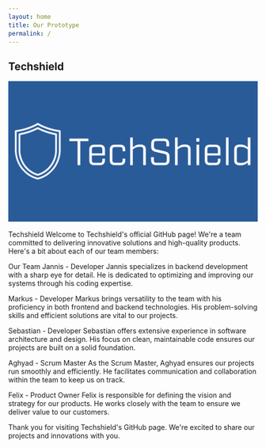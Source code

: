 ```yaml
---
layout: home
title: Our Prototype
permalink: /
---
```






## Techshield
<img src="./_pages/Logo_Primary.png" alt="">


Techshield
Welcome to Techshield's official GitHub page! We're a team committed to delivering innovative solutions and high-quality products. Here's a bit about each of our team members:

Our Team
Jannis - Developer
Jannis specializes in backend development with a sharp eye for detail. He is dedicated to optimizing and improving our systems through his coding expertise.

Markus - Developer
Markus brings versatility to the team with his proficiency in both frontend and backend technologies. His problem-solving skills and efficient solutions are vital to our projects.

Sebastian - Developer
Sebastian offers extensive experience in software architecture and design. His focus on clean, maintainable code ensures our projects are built on a solid foundation.

Aghyad - Scrum Master
As the Scrum Master, Aghyad ensures our projects run smoothly and efficiently. He facilitates communication and collaboration within the team to keep us on track.

Felix - Product Owner
Felix is responsible for defining the vision and strategy for our products. He works closely with the team to ensure we deliver value to our customers.

Thank you for visiting Techshield's GitHub page. We're excited to share our projects and innovations with you.
